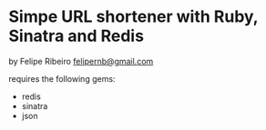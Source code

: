 Simpe URL shortener with Ruby, Sinatra and Redis
=================================================
by Felipe Ribeiro <felipernb@gmail.com>

requires the following gems:
 * redis
 * sinatra
 * json
